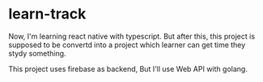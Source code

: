 # learn-track

Now, I'm learning react native with typescript.
But after this, this project is supposed to be convertd into a project which learner can get time they stydy something.

This project uses firebase as backend, But I'll use Web API with golang. 

